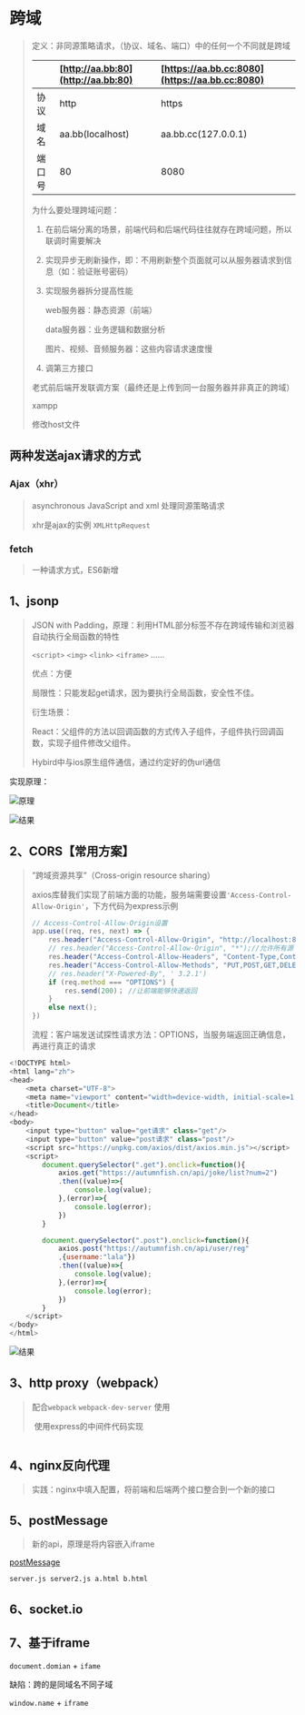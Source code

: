 # 跨域

> 定义：非同源策略请求，（协议、域名、端口）中的任何一个不同就是跨域
>
> |  | [http://aa.bb:80](http://aa.bb:80) | [https://aa.bb.cc:8080](https://aa.bb.cc:8080) |
> | :--- | :--- | :--- |
> | 协议 | http | https |
> | 域名 | aa.bb\(localhost\) | aa.bb.cc\(127.0.0.1\) |
> | 端口号 | 80 | 8080 |
>
> 为什么要处理跨域问题：
>
> 1. 在前后端分离的场景，前端代码和后端代码往往就存在跨域问题，所以联调时需要解决
> 2. 实现异步无刷新操作，即：不用刷新整个页面就可以从服务器请求到信息（如：验证账号密码）
> 3. 实现服务器拆分提高性能
>
>    web服务器：静态资源（前端）
>
>    data服务器：业务逻辑和数据分析
>
>    图片、视频、音频服务器：这些内容请求速度慢
>
> 4. 调第三方接口
>
> 老式前后端开发联调方案（最终还是上传到同一台服务器并非真正的跨域）
>
> xampp
>
> 修改host文件

## 两种发送ajax请求的方式

### Ajax（xhr）

> asynchronous JavaScript and xml 处理同源策略请求
>
> xhr是ajax的实例 `XMLHttpRequest`

### fetch

> 一种请求方式，ES6新增

## 1、jsonp

> JSON with Padding，原理：利用HTML部分标签不存在跨域传输和浏览器自动执行全局函数的特性
>
> `<script>` `<img>` `<link>` `<iframe>` ……
>
> 优点：方便
>
> 局限性：只能发起get请求，因为要执行全局函数，安全性不佳。
>
> 衍生场景：
>
> React：父组件的方法以回调函数的方式传入子组件，子组件执行回调函数，实现子组件修改父组件。
>
> Hybird中与ios原生组件通信，通过约定好的伪url通信

实现原理：

![&#x539F;&#x7406;](https://zoulam-pic-repo.oss-cn-beijing.aliyuncs.com/img/image-20200814221008696.png)

![&#x7ED3;&#x679C;](https://zoulam-pic-repo.oss-cn-beijing.aliyuncs.com/img/image-20200814223400214.png)

## 2、CORS【常用方案】

> ”跨域资源共享”（Cross-origin resource sharing）
>
> axios库替我们实现了前端方面的功能，服务端需要设置`'Access-Control-Allow-Origin'`，下方代码为express示例
>
> ```javascript
> // Access-Control-Allow-Origin设置
> app.use((req, res, next) => {
>     res.header("Access-Control-Allow-Origin", "http://localhost:8000");//允许源 还有一种是填入 *
>     // res.header("Access-Control-Allow-Origin", "*");//允许所有源（就不能携带cookie），不安全
>     res.header("Access-Control-Allow-Headers", "Content-Type,Content-Length, Authorization, Accept,X-Requested-With");
>     res.header("Access-Control-Allow-Methods", "PUT,POST,GET,DELETE,OPTIONS");//允许请求的方法
>     // res.header("X-Powered-By", ' 3.2.1')
>     if (req.method === "OPTIONS") {
>         res.send(200)； //让前端能够快速返回
>     }
>     else next();
> })
> ```
>
> 流程：客户端发送试探性请求方法：OPTIONS，当服务端返回正确信息，再进行真正的请求

```javascript
<!DOCTYPE html>
<html lang="zh">
<head>
    <meta charset="UTF-8">
    <meta name="viewport" content="width=device-width, initial-scale=1.0">
    <title>Document</title>
</head>
<body>
    <input type="button" value="get请求" class="get"/>
    <input type="button" value="post请求" class="post"/>
    <script src="https://unpkg.com/axios/dist/axios.min.js"></script>
    <script>
        document.querySelector(".get").onclick=function(){
            axios.get("https://autumnfish.cn/api/joke/list?num=2")
            .then((value)=>{
                console.log(value);
            },(error)=>{
                console.log(error);
            })
        }

        document.querySelector(".post").onclick=function(){
            axios.post("https://autumnfish.cn/api/user/reg"
            ,{username:"lala"})
            .then((value)=>{
                console.log(value);
            },(error)=>{
                console.log(error);
            })
        }
    </script>
</body>
</html>
```

![&#x7ED3;&#x679C;](https://zoulam-pic-repo.oss-cn-beijing.aliyuncs.com/img/image-20200814230844794.png)

## 3、http proxy（webpack）

> 配合`webpack` `webpack-dev-server` 使用
>
> ​	使用express的中间件代码实现

```text

```

## 4、nginx反向代理

> 实践：nginx中填入配置，将前端和后端两个接口整合到一个新的接口

## 5、postMessage

> 新的api，原理是将内容嵌入iframe

[postMessage](https://developer.mozilla.org/zh-CN/docs/Web/API/Window/postMessage)

`server.js server2.js a.html b.html`

## 6、socket.io

## 7、基于iframe

`document.domian` + `ifame`

缺陷：跨的是同域名不同子域

`window.name` + `iframe`

